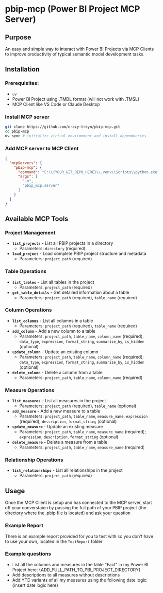 # pbip-mcp (Power BI Project MCP Server)
## Purpose
An easy and simple way to interact with Power BI Projects via MCP Clients to improve productivity of typical semantic model development tasks.
## Installation
### Prerequisites:
- `uv`
- Power BI Project using .TMDL format (will not work with .TMSL)
- MCP Client like VS Code or Claude Desktop

### Install MCP server
```bash
git clone https://github.com/crazy-treyn/pbip-mcp.git
cd pbip-mcp
uv sync # initialize virtual environment and install dependencies
```

### Add MCP server to MCP Client
```json
{
  "mcpServers": {
    "pbip-mcp": {
      "command": "C:\\{YOUR_GIT_REPO_HERE}\\.venv\\Scripts\\python.exe",
      "args": [
        "-m",
        "pbip_mcp.server"
      ]
    }
  }
}
```

## Available MCP Tools

### Project Management
- **`list_projects`** - List all PBIP projects in a directory
  - Parameters: `directory` (required)
- **`load_project`** - Load complete PBIP project structure and metadata
  - Parameters: `project_path` (required)

### Table Operations
- **`list_tables`** - List all tables in the project
  - Parameters: `project_path` (required)
- **`get_table_details`** - Get detailed information about a table
  - Parameters: `project_path` (required), `table_name` (required)

### Column Operations
- **`list_columns`** - List all columns in a table
  - Parameters: `project_path` (required), `table_name` (required)
- **`add_column`** - Add a new column to a table
  - Parameters: `project_path`, `table_name`, `column_name` (required); `data_type`, `expression`, `format_string`, `summarize_by`, `is_hidden` (optional)
- **`update_column`** - Update an existing column
  - Parameters: `project_path`, `table_name`, `column_name` (required); `data_type`, `expression`, `format_string`, `summarize_by`, `is_hidden` (optional)
- **`delete_column`** - Delete a column from a table
  - Parameters: `project_path`, `table_name`, `column_name` (required)

### Measure Operations
- **`list_measures`** - List all measures in the project
  - Parameters: `project_path` (required), `table_name` (optional)
- **`add_measure`** - Add a new measure to a table
  - Parameters: `project_path`, `table_name`, `measure_name`, `expression` (required); `description`, `format_string` (optional)
- **`update_measure`** - Update an existing measure
  - Parameters: `project_path`, `table_name`, `measure_name` (required); `expression`, `description`, `format_string` (optional)
- **`delete_measure`** - Delete a measure from a table
  - Parameters: `project_path`, `table_name`, `measure_name` (required)

### Relationship Operations
- **`list_relationships`** - List all relationships in the project
  - Parameters: `project_path` (required)

## Usage
Once the MCP Client is setup and has connected to the MCP server, start off your converstaion by passing the full path of your PBIP project (the directory where the .pbip file is located) and ask your question
### Example Report
There is an example report provided for you to test with so you don't have to use your own, located in the `TestReport` folder
### Example questions
- List all the columns and measures in the table "Fact" in my Power BI Project here: {ADD_FULL_PATH_TO_PBI_PROJECT_DIRECTORY}
- Add descriptions to all measures without descriptions
- Add YTD variants of all my measures using the following date logic: {insert date logic here}

